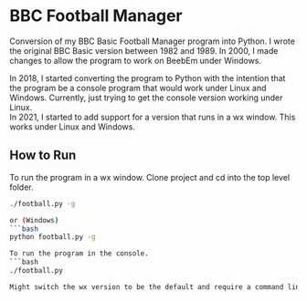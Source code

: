 # BBC Football Manager
Conversion of my BBC Basic Football Manager program into Python.
I wrote the original BBC Basic version between 1982 and 1989.
In 2000, I made changes to allow the program to work on BeebEm under Windows.

In 2018, I started converting the program to Python with the intention that the program be a console program that would work under Linux and Windows.
Currently, just trying to get the console version working under Linux.  
In 2021, I started to add support for a version that runs in a wx window.  This works under Linux and Windows.

## How to Run
To run the program in a wx window.  Clone project and cd into the top level folder.
```bash
./football.py -g

or (Windows)
```bash
python football.py -g

To run the program in the console.
```bash
./football.py

Might switch the wx version to be the default and require a command line switch for the console version.

